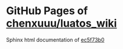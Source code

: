 GitHub Pages of [chenxuuu/luatos_wiki](https://github.com/chenxuuu/luatos_wiki.git)
===
Sphinx html documentation of [ec5f73b0](https://github.com/chenxuuu/luatos_wiki/tree/ec5f73b0bfa6e1f80ac9b5822541fc04e910587b)
